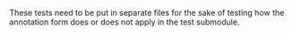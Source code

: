 These tests need to be put in separate files for the sake of testing
how the annotation form does or does not apply in the test submodule.
